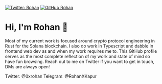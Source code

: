 [![Twitter: Rohan](https://img.shields.io/twitter/follow/0xrohan?style=social)](https://twitter.com/0xrohan) 
[![GitHub Rohan](https://img.shields.io/github/followers/RohanKapurDEV?label=follow&style=social)](https://github.com/RohanKapurDEV)


# Hi, I'm Rohan 👋
Most of my current work is focused around crypto protocol engineering in Rust for the Solana blockchain. I also do work in Typescript and dabble in frontend web dev as and when my work requires me to. This GitHub profile serves as the most complete reflection of my work and state of mind so have fun browsing. Reach out to me on Twitter if you want to get in touch, DMs are always open!

Twitter: @0xrohan
Telegram: @RohanXKapur
